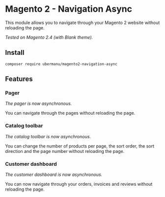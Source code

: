 # Magento 2 - Navigation Async

This module allows you to navigate through your Magento 2 website without reloading the page.

_Tested on Magento 2.4 (with Blank theme)._

## Install

    composer require ubermanu/magento2-navigation-async

## Features

### Pager

_The pager is now asynchronous._

You can navigate through the pages without reloading the page.

### Catalog toolbar

_The catalog toolbar is now asynchronous_.

You can change the number of products per page, the sort order, the sort direction and the page number without reloading the page.

### Customer dashboard

_The customer dashboard is now asynchronous._

You can now navigate through your orders, invoices and reviews without reloading the page.
